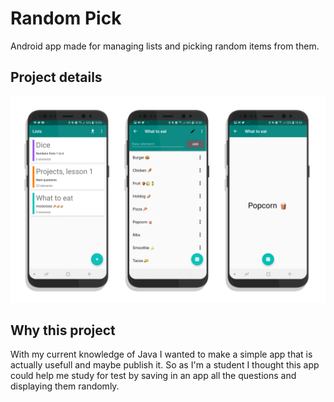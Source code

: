 # Random Pick
Android app made for managing lists and picking random items from them.

## Project details
![Screenshot of the main screen](https://github.com/sod1497/random-pick/blob/master/images/main.png)


## Why this project
With my current knowledge of Java I wanted to make a simple app that is actually usefull and maybe publish it. So as I'm a student I thought this app could help me study for test by saving in an app all the questions and displaying them randomly.
